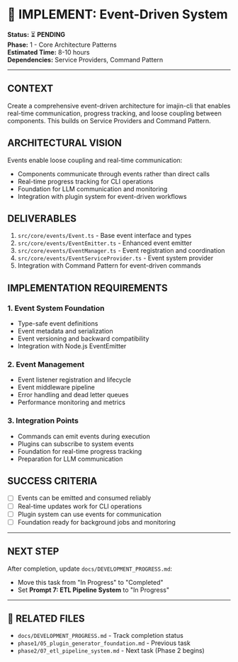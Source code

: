# 🚀 IMPLEMENT: Event-Driven System

**Status:** ⏳ **PENDING**  
**Phase:** 1 - Core Architecture Patterns  
**Estimated Time:** 8-10 hours  
**Dependencies:** Service Providers, Command Pattern  

---

## CONTEXT
Create a comprehensive event-driven architecture for imajin-cli that enables real-time communication, progress tracking, and loose coupling between components. This builds on Service Providers and Command Pattern.

## ARCHITECTURAL VISION
Events enable loose coupling and real-time communication:
- Components communicate through events rather than direct calls
- Real-time progress tracking for CLI operations
- Foundation for LLM communication and monitoring
- Integration with plugin system for event-driven workflows

## DELIVERABLES
1. `src/core/events/Event.ts` - Base event interface and types
2. `src/core/events/EventEmitter.ts` - Enhanced event emitter
3. `src/core/events/EventManager.ts` - Event registration and coordination
4. `src/core/events/EventServiceProvider.ts` - Event system provider
5. Integration with Command Pattern for event-driven commands

## IMPLEMENTATION REQUIREMENTS

### 1. Event System Foundation
- Type-safe event definitions
- Event metadata and serialization
- Event versioning and backward compatibility
- Integration with Node.js EventEmitter

### 2. Event Management
- Event listener registration and lifecycle
- Event middleware pipeline
- Error handling and dead letter queues
- Performance monitoring and metrics

### 3. Integration Points
- Commands can emit events during execution
- Plugins can subscribe to system events
- Foundation for real-time progress tracking
- Preparation for LLM communication

## SUCCESS CRITERIA
- [ ] Events can be emitted and consumed reliably
- [ ] Real-time updates work for CLI operations
- [ ] Plugin system can use events for communication
- [ ] Foundation ready for background jobs and monitoring

---

## NEXT STEP
After completion, update `docs/DEVELOPMENT_PROGRESS.md`:
- Move this task from "In Progress" to "Completed"
- Set **Prompt 7: ETL Pipeline System** to "In Progress"

---

## 🔗 **RELATED FILES**
- `docs/DEVELOPMENT_PROGRESS.md` - Track completion status
- `phase1/05_plugin_generator_foundation.md` - Previous task
- `phase2/07_etl_pipeline_system.md` - Next task (Phase 2 begins) 